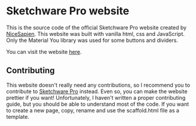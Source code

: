 # Sketchware Pro website
This is the source code of the official Sketchware Pro website created by [NiceSapien](https://github.com/nicesapien).
This website was built with vanilla html, css and JavaScript. Only the Material You library was used for some buttons and dividers.

You can visit the website [here](https://sketchware-pro.vercel.app).

## Contributing
This website doesn't really need any contributions, so I recommend you to contribute to [Sketchware Pro](https://github.com/Sketchware-Pro/Sketchware-Pro) instead. Even so, you can make the website prettier if you want! Unfortunately, I haven't written a proper contributing guide, but you should be able to understand most of the code. If you want to create a new page, copy, rename and use the scaffold.html file as a template.
